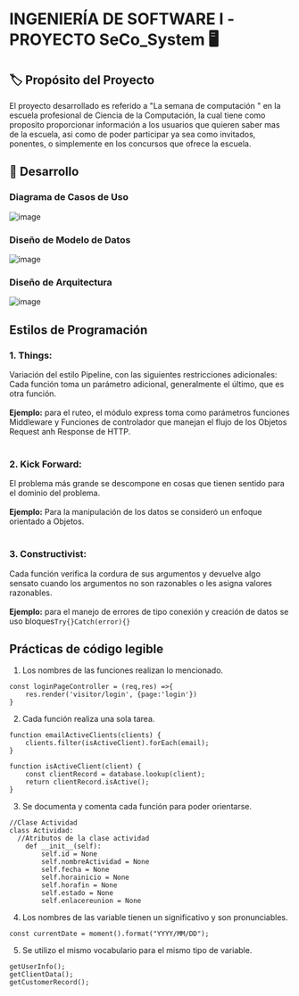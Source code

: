 
#  INGENIERÍA DE SOFTWARE I -PROYECTO SeCo_System :desktop_computer: 
## :label: Propósito del Proyecto
El  proyecto desarrollado es referido a "La semana de computación " en la escuela profesional de Ciencia de la Computación, la cual tiene como proposito proporcionar información a los usuarios que quieren saber mas de la escuela, asi como de poder participar ya sea como invitados, ponentes, o simplemente en los concursos que ofrece la escuela.
## :red_circle: Desarrollo
### Diagrama de Casos de Uso
![image](https://github.com/GabrielPacco/SeCo_System/blob/main/Recursos/Main.png) 
### Diseño de Modelo de Datos 
![image](https://github.com/GabrielPacco/SeCo_System/blob/main/Recursos/modelo.png)
### Diseño de Arquitectura
![image](https://github.com/GabrielPacco/SeCo_System/blob/main/Recursos/Arquitectura.png)
## Estilos de Programación <br>
### **1. Things**: <br>
Variación del estilo Pipeline, con las siguientes restricciones adicionales:<br>
  Cada función toma un parámetro adicional, generalmente el último, que es otra función.<br><br>
  **Ejemplo:** para el ruteo, el módulo express toma como parámetros funciones Middleware y Funciones de controlador que manejan el flujo de los Objetos Request anh Response de HTTP.<br>
<br>

### **2. Kick Forward**:<br>
El problema más grande se descompone en cosas que tienen sentido para el dominio del problema.<br><br>
**Ejemplo:** Para la manipulación de los datos se consideró un enfoque orientado a Objetos.<br>
<br>

### **3. Constructivist**:<br>
Cada función verifica la cordura de sus argumentos y devuelve algo sensato cuando los argumentos no son razonables o les asigna valores razonables.<br><br>
**Ejemplo:** para el manejo de errores de tipo conexión y creación de datos se uso bloques```Try{}Catch(error){}```
<br>
## Prácticas de código legible<br>
1. Los nombres de las funciones realizan lo mencionado.
```
const loginPageController = (req,res) =>{
    res.render('visitor/login', {page:'login'})
}
```
2. Cada función realiza una sola tarea.
```
function emailActiveClients(clients) {
    clients.filter(isActiveClient).forEach(email);
}

function isActiveClient(client) {
    const clientRecord = database.lookup(client);
    return clientRecord.isActive();
}
```
3. Se documenta y comenta cada función para poder orientarse.
```
//Clase Actividad
class Actividad:
  //Atributos de la clase actividad
    def __init__(self):
        self.id = None
        self.nombreActividad = None
        self.fecha = None
        self.horainicio = None
        self.horafin = None
        self.estado = None
        self.enlacereunion = None
```
4. Los nombres de las variable tienen un significativo y son pronunciables.
```
const currentDate = moment().format("YYYY/MM/DD");
```
5. Se utilizo el mismo vocabulario para el mismo tipo de variable.
```
getUserInfo();
getClientData();
getCustomerRecord();
```
